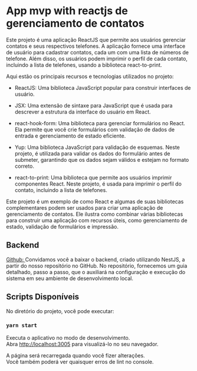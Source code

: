 # App mvp with reactjs de gerenciamento de contatos

Este projeto é uma aplicação ReactJS que permite aos usuários gerenciar contatos e seus respectivos telefones. A aplicação fornece uma interface de usuário para cadastrar contatos, cada um com uma lista de números de telefone. Além disso, os usuários podem imprimir o perfil de cada contato, incluindo a lista de telefones, usando a biblioteca react-to-print.

Aqui estão os principais recursos e tecnologias utilizados no projeto:

- ReactJS: Uma biblioteca JavaScript popular para construir interfaces de usuário.

- JSX: Uma extensão de sintaxe para JavaScript que é usada para descrever a estrutura da interface do usuário em React.

- react-hook-form: Uma biblioteca para gerenciar formulários no React. Ela permite que você crie formulários com validação de dados de entrada e gerenciamento de estado eficiente.

- Yup: Uma biblioteca JavaScript para validação de esquemas. Neste projeto, é utilizada para validar os dados do formulário antes de submeter, garantindo que os dados sejam válidos e estejam no formato correto.

- react-to-print: Uma biblioteca que permite aos usuários imprimir componentes React. Neste projeto, é usada para imprimir o perfil do contato, incluindo a lista de telefones.

Este projeto é um exemplo de como React e algumas de suas bibliotecas complementares podem ser usados para criar uma aplicação de gerenciamento de contatos. Ele ilustra como combinar várias bibliotecas para construir uma aplicação com recursos úteis, como gerenciamento de estado, validação de formulários e impressão.

## Backend 

[Github: ](https://github.com/eskokado/m6t14-contatos-api-nestjs) Convidamos você a baixar o backend, criado utilizando NestJS, a partir do nosso repositório no GitHub. No repositório, fornecemos um guia detalhado, passo a passo, que o auxiliará na configuração e execução do sistema em seu ambiente de desenvolvimento local.

## Scripts Disponíveis

No diretório do projeto, você pode executar:

### `yarn start`

Executa o aplicativo no modo de desenvolvimento.\
Abra [http://localhost:3005](http://localhost:3005) para visualizá-lo no seu navegador.

A página será recarregada quando você fizer alterações.\
Você também poderá ver quaisquer erros de lint no console.
